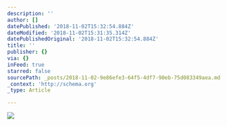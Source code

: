 ```yaml
---
description: ''
author: []
datePublished: '2018-11-02T15:32:54.884Z'
dateModified: '2018-11-02T15:31:35.314Z'
datePublishedOriginal: '2018-11-02T15:32:54.884Z'
title: ''
publisher: {}
via: {}
inFeed: true
starred: false
sourcePath: _posts/2018-11-02-9e86efe3-64f5-4df7-90eb-75d083349aea.md
_context: 'http://schema.org'
_type: Article

---
```

![](https://the-grid-user-content.s3-us-west-2.amazonaws.com/d2f777ce-20cd-420d-9b2b-f23e3eca5d96.jpg)